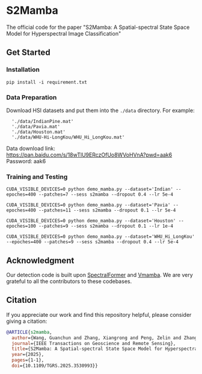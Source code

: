 # S2Mamba
The official code for the paper "S2Mamba: A Spatial-spectral State Space Model for Hyperspectral Image Classification"  
## Get Started
### Installation
```Shell
pip install -i requirement.txt
```
### Data Preparation
Download HSI datasets and put them into the `./data` directory. For example:
```Shell
  './data/IndianPine.mat'
  './data/Pavia.mat'
  './data/Houston.mat'
  './data/WHU-Hi-LongKou/WHU_Hi_LongKou.mat'
```
Data download link: https://pan.baidu.com/s/18wTlU9ERczOfUo8WVoHVnA?pwd=aak6 
Password: aak6
### Training and Testing
```Shell
CUDA_VISIBLE_DEVICES=0 python demo_mamba.py --dataset='Indian' --epoches=400 --patches=7 --sess s2mamba --dropout 0.4 --lr 5e-4

CUDA_VISIBLE_DEVICES=0 python demo_mamba.py --dataset='Pavia' --epoches=400 --patches=11 --sess s2mamba --dropout 0.1 --lr 5e-4

CUDA_VISIBLE_DEVICES=0 python demo_mamba.py --dataset='Houston' --epoches=100 --patches=9 --sess s2mamba --dropout 0.1 --lr 1e-4

CUDA_VISIBLE_DEVICES=0 python demo_mamba.py --dataset='WHU_Hi_LongKou' --epoches=400 --patches=9 --sess s2mamba --dropout 0.4 --lr 5e-4

```
## Acknowledgment
Our detection code is built upon [SpectralFormer](https://github.com/danfenghong/IEEE_TGRS_SpectralFormer) and [Vmamba](https://github.com/MzeroMiko/VMamba). We are very grateful to all the contributors to these codebases.

## Citation
If you appreciate our work and find this repository helpful, please consider giving a citation:

```bibtex
@ARTICLE{s2mamba,
  author={Wang, Guanchun and Zhang, Xiangrong and Peng, Zelin and Zhang, Tianyang and Jiao, Licheng},
  journal={IEEE Transactions on Geoscience and Remote Sensing}, 
  title={S2Mamba: A Spatial-spectral State Space Model for Hyperspectral Image Classification}, 
  year={2025},
  pages={1-1},
  doi={10.1109/TGRS.2025.3530993}}
```
